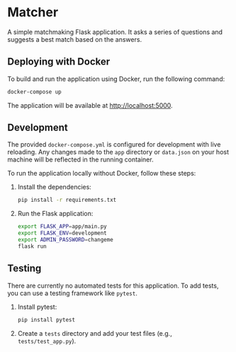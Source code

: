 # Matcher

A simple matchmaking Flask application. It asks a series of questions and suggests a best match based on the answers.

## Deploying with Docker

To build and run the application using Docker, run the following command:

```bash
docker-compose up
```

The application will be available at [http://localhost:5000](http://localhost:5000).

## Development

The provided `docker-compose.yml` is configured for development with live reloading. Any changes made to the `app` directory or `data.json` on your host machine will be reflected in the running container.

To run the application locally without Docker, follow these steps:

1.  Install the dependencies:
    ```bash
    pip install -r requirements.txt
    ```

2.  Run the Flask application:
    ```bash
    export FLASK_APP=app/main.py
    export FLASK_ENV=development
    export ADMIN_PASSWORD=changeme
    flask run
    ```

## Testing

There are currently no automated tests for this application. To add tests, you can use a testing framework like `pytest`.

1.  Install pytest:
    ```bash
    pip install pytest
    ```

2.  Create a `tests` directory and add your test files (e.g., `tests/test_app.py`).

